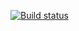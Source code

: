 [![Build status](https://ci.appveyor.com/api/projects/status/hsc3b6yd72lkbmsw?svg=true)](https://ci.appveyor.com/project/Darya1705/bdd)